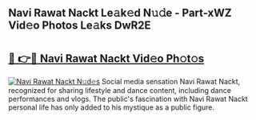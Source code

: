 ## Navi Rawat Nackt Le𝚊k𝚎d N𝚞𝚍e - Part-xWZ Vid𝚎o Photos Le𝚊ks DwR2E

# <h2><a href="http://fb4chyr.evod.top/?m=Navi+Rawat+Nackt">🔗 👉🔴 Navi Rawat Nackt Vid𝚎o Ph𝚘t𝚘s</a></h2>

[![Navi Rawat Nackt N𝚞d𝚎s](https://i.imgur.com/8V9OHl7.gif)](http://fb4chyr.evod.top/?m=Navi+Rawat+Nackt)
Social media sensation Navi Rawat Nackt, recognized for sharing lifestyle and dance content, including dance performances and vlogs. The public's fascination with Navi Rawat Nackt personal life has only added to his mystique as a public figure. 
